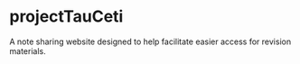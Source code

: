# projectTauCeti
A note sharing website designed to help facilitate easier access for revision materials.
